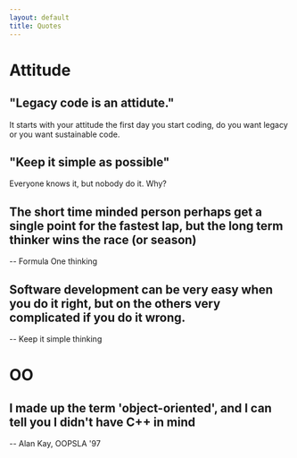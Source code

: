 ```yaml
---
layout: default
title: Quotes
---
```


# Attitude

## "Legacy code is an attidute."
It starts with your attitude the first day you start coding,
do you want legacy or you want sustainable code.

## "Keep it simple as possible"
Everyone knows it, but nobody do it. Why?

## The short time minded person perhaps get a single point for the fastest lap, but the long term thinker wins the race (or season)
-- Formula One thinking

## Software development can be very easy when you do it right, but on the others very complicated if you do it wrong.
-- Keep it simple thinking

# OO

## I made up the term 'object-oriented', and I can tell you I didn't have C++ in mind
-- Alan Kay, OOPSLA '97

